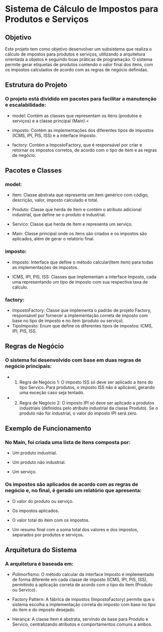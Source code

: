 # Sistema de Cálculo de Impostos para Produtos e Serviços

## Objetivo

Este projeto tem como objetivo desenvolver um subsistema que realiza o cálculo de impostos para produtos e serviços, utilizando a arquitetura orientada a objetos e seguindo boas práticas de programação. O sistema permite gerar etiquetas de produtos contendo o valor final dos itens, com os impostos calculados de acordo com as regras de negócio definidas.

## Estrutura do Projeto
### O projeto está dividido em pacotes para facilitar a manutenção e escalabilidade:

* model: Contém as classes que representam os itens (produtos e serviços) e a classe principal (Main).<

* imposto: Contém as implementações dos diferentes tipos de impostos (ICMS, IPI, PIS, ISS) e a interface Imposto.

* factory: Contém a ImpostoFactory, que é responsável por criar e retornar os impostos corretos, de acordo com o tipo de item e as regras de negócio.

## Pacotes e Classes
### model:

* Item: Classe abstrata que representa um item genérico com código, descrição, valor, imposto calculado e total.

* Produto: Classe que herda de Item e contém o atributo adicional industrial, que define se o produto é industrial.

* Servico: Classe que herda de Item e representa um serviço.

* Main: Classe principal onde os itens são criados e os impostos são aplicados, além de gerar o relatório final.

### imposto:
* Imposto: Interface que define o método calcular(Item item) para todas as implementações de impostos.

* ICMS, IPI, PIS, ISS: Classes que implementam a interface Imposto, cada uma representando um tipo de imposto com sua respectiva taxa de cálculo.

### factory:
* ImpostoFactory: Classe que implementa o padrão de projeto Factory, responsável por fornecer a implementação correta de imposto com base no tipo de imposto e no item (produto ou serviço).
* TipoImposto: Enum que define os diferentes tipos de impostos: ICMS, IPI, PIS, ISS.

## Regras de Negócio
### O sistema foi desenvolvido com base em duas regras de negócio principais:

* 1. Regra de Negócio 1: O imposto ISS só deve ser aplicado a itens do tipo Servico. Para produtos, o imposto ISS não é aplicável, gerando uma exceção caso seja tentado.

* 2. Regra de Negócio 2: O imposto IPI só deve ser aplicado a produtos industriais (definidos pelo atributo industrial da classe Produto). Se o produto não for industrial, o valor do imposto IPI será zero.

## Exemplo de Funcionamento
### No Main, foi criada uma lista de itens composta por:

* Um produto industrial.

* Um produto não industrial.

* Um serviço.

### Os impostos são aplicados de acordo com as regras de negócio e, no final, é gerado um relatório que apresenta:

* O valor do produto ou serviço.

* Os impostos aplicados.

* O valor total do item com os impostos.

* Um resumo final com a soma total dos valores e dos impostos, separados por produtos e serviços.

## Arquitetura do Sistema
### A arquitetura é baseada em:

* Polimorfismo: O método calcular da interface Imposto é implementado de forma diferente em cada classe de imposto (ICMS, IPI, PIS, ISS), permitindo a aplicação correta de acordo com o tipo do item (Produto ou Servico).

* Factory Pattern: A fábrica de impostos (ImpostoFactory) permite que o sistema escolha a implementação correta do imposto com base no tipo do item e do imposto desejado.

* Herança: A classe Item é abstrata, servindo de base para Produto e Servico, centralizando atributos e comportamentos comuns a ambos.


 
 
